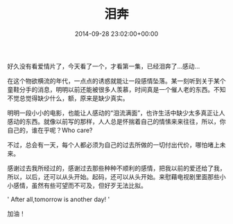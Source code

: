 ﻿---
date: 2014-09-28 23:02:00+00:00
layout: post
title: 泪奔
thread: 13
categories: 杂记
tags: 情感
---


好久没有看爱情片了，今天看了一个，才看第一集，已经泪奔了...感动...

在这个物欲横流的年代，一点点的诱惑就能让一段感情坠落。某一刻听到关于某个童鞋分手的消息，明明以前还能被很多人羡慕，时间真是一个催人老的东西。不知不觉总觉得缺少什么，额，原来是缺少真实。

明明一段小小的电影，也能让人感动的“泪流满面”，也许生活中缺少太多真正让人感动的东西。就像以前写的那样，人人总是怀揣着自己的情愫来来往往，所以，你自己的，谁在乎呢？Who care?

不过，总会有一天，每个人都必须为自己的过去所做的一切付出代价，哪怕堵上未来。

感谢过去我所经过的，感谢过去那些种种不顺利的感情，把我以前的爱还给了我，所以，以后，还可以从头开始。起码，还可以从头开始。来慰藉电视剧里面那些小小感情，虽然有些可望而不可及，但好歹无法比拟。

'
After all,tomorrow is another day!
'

加油！


